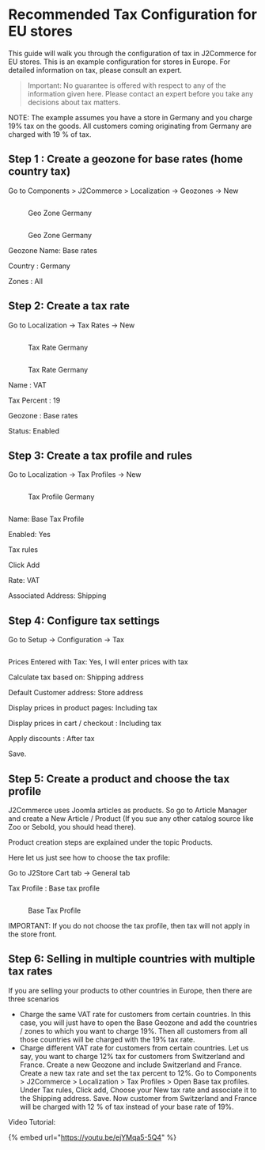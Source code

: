 # Recommended Tax Configuration for EU stores

This guide will walk you through the configuration of tax in J2Commerce for EU stores. This is an example configuration for stores in Europe. For detailed information on tax, please consult an expert.

> Important: No guarantee is offered with respect to any of the information given here. Please contact an expert before you take any decisions about tax matters.

NOTE: The example assumes you have a store in Germany and you charge 19% tax on the goods. All customers coming originating from Germany are charged with 19 % of tax.

## Step 1 : Create a geozone for base rates (home country tax) <a href="#step-1--create-a-geozone-for-base-rates-home-country-tax" id="step-1--create-a-geozone-for-base-rates-home-country-tax"></a>

Go to Components > J2Commerce > Localization -> Geozones -> New

<figure><img src="../.gitbook/assets/geo-zone.webp" alt=""><figcaption><p>Geo Zone Germany</p></figcaption></figure>

<figure><img src="../.gitbook/assets/geo-zone-germany.webp" alt=""><figcaption><p>Geo Zone Germany</p></figcaption></figure>

Geozone Name: Base rates

Country : Germany

Zones : All

## Step 2: Create a tax rate <a href="#step-2-create-a-tax-rate" id="step-2-create-a-tax-rate"></a>

Go to Localization -> Tax Rates -> New

<figure><img src="../.gitbook/assets/tax-rate.webp" alt=""><figcaption><p>Tax Rate Germany</p></figcaption></figure>

<figure><img src="../.gitbook/assets/tax-rate-germany.webp" alt=""><figcaption><p>Tax Rate Germany</p></figcaption></figure>

Name : VAT

Tax Percent : 19

Geozone : Base rates

Status: Enabled

## Step 3: Create a tax profile and rules <a href="#step-3-create-a-tax-profile-and-rules" id="step-3-create-a-tax-profile-and-rules"></a>

Go to Localization -> Tax Profiles -> New

<figure><img src="../.gitbook/assets/tax-profile.webp" alt=""><figcaption><p>Tax Profile Germany</p></figcaption></figure>

<figure><img src="../.gitbook/assets/tax-profile-germany.webp" alt=""><figcaption></figcaption></figure>

Name: Base Tax Profile

Enabled: Yes

Tax rules

Click Add

Rate: VAT

Associated Address: Shipping

## Step 4: Configure tax settings <a href="#step-4-configure-tax-settings" id="step-4-configure-tax-settings"></a>

Go to Setup -> Configuration -> Tax

<figure><img src="../.gitbook/assets/tax-config-germany.webp" alt=""><figcaption></figcaption></figure>

Prices Entered with Tax: Yes, I will enter prices with tax

Calculate tax based on: Shipping address

Default Customer address: Store address

Display prices in product pages: Including tax

Display prices in cart / checkout : Including tax

Apply discounts : After tax

Save.

## Step 5: Create a product and choose the tax profile <a href="#step-5-create-a-product-and-choose-the-tax-profile" id="step-5-create-a-product-and-choose-the-tax-profile"></a>

J2Commerce uses Joomla articles as products. So go to Article Manager and create a New Article / Product (If you sue any other catalog source like Zoo or Sebold, you should head there).

Product creation steps are explained under the topic Products.

Here let us just see how to choose the tax profile:

Go to J2Store Cart tab -> General tab

Tax Profile : Base tax profile

<figure><img src="../.gitbook/assets/j2store-tax-germany.webp" alt=""><figcaption><p>Base Tax Profile</p></figcaption></figure>

IMPORTANT: If you do not choose the tax profile, then tax will not apply in the store front.

## Step 6: Selling in multiple countries with multiple tax rates <a href="#step-6-selling-in-multiple-countries-with-multiple-tax-rates" id="step-6-selling-in-multiple-countries-with-multiple-tax-rates"></a>

If you are selling your products to other countries in Europe, then there are three scenarios

* Charge the same VAT rate for customers from certain countries. In this case, you will just have to open the Base Geozone and add the countries / zones to which you want to charge 19%. Then all customers from all those countries will be charged with the 19% tax rate.
* Charge different VAT rate for customers from certain countries.  Let us say, you want to charge 12% tax for customers from Switzerland and France. Create a new Geozone and include Switzerland and France. Create a new tax rate and set the tax percent to 12%. Go to Components > J2Commerce > Localization > Tax Profiles > Open Base tax profiles. Under Tax rules, Click add, Choose your New tax rate and associate it to the Shipping address. Save. Now customer from Switzerland and France will be charged with 12 % of tax instead of your base rate of 19%.

Video Tutorial:

{% embed url="https://youtu.be/ejYMqa5-5Q4" %}

